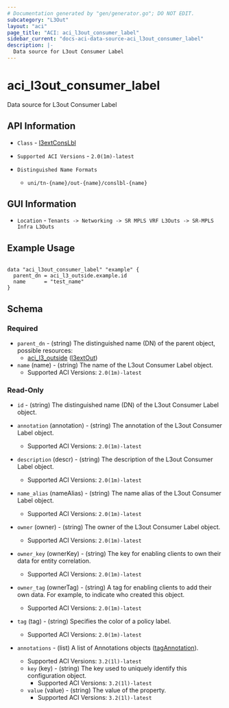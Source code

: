 ```yaml
---
# Documentation generated by "gen/generator.go"; DO NOT EDIT.
subcategory: "L3Out"
layout: "aci"
page_title: "ACI: aci_l3out_consumer_label"
sidebar_current: "docs-aci-data-source-aci_l3out_consumer_label"
description: |-
  Data source for L3out Consumer Label
---
```


# aci_l3out_consumer_label #

Data source for L3out Consumer Label

## API Information ##

* `Class` - [l3extConsLbl](https://pubhub.devnetcloud.com/media/model-doc-latest/docs/app/index.html#/objects/l3extConsLbl/overview)

* `Supported ACI Versions` - `2.0(1m)-latest`

* `Distinguished Name Formats`
  - `uni/tn-{name}/out-{name}/conslbl-{name}`

## GUI Information ##

* `Location` - `Tenants -> Networking -> SR MPLS VRF L3Outs -> SR-MPLS Infra L3Outs`

## Example Usage ##

```hcl

data "aci_l3out_consumer_label" "example" {
  parent_dn = aci_l3_outside.example.id
  name      = "test_name"
}

```

## Schema

### Required

* `parent_dn` - (string) The distinguished name (DN) of the parent object, possible resources:
  - [aci_l3_outside](https://registry.terraform.io/providers/CiscoDevNet/aci/latest/docs/resources/l3_outside) ([l3extOut](https://pubhub.devnetcloud.com/media/model-doc-latest/docs/app/index.html#/objects/l3extOut/overview))
* `name` (name) - (string) The name of the L3out Consumer Label object.
  - Supported ACI Versions: `2.0(1m)-latest`

### Read-Only

* `id` - (string) The distinguished name (DN) of the L3out Consumer Label object.
* `annotation` (annotation) - (string) The annotation of the L3out Consumer Label object.
  - Supported ACI Versions: `2.0(1m)-latest`
* `description` (descr) - (string) The description of the L3out Consumer Label object.
  - Supported ACI Versions: `2.0(1m)-latest`
* `name_alias` (nameAlias) - (string) The name alias of the L3out Consumer Label object.
  - Supported ACI Versions: `2.0(1m)-latest`
* `owner` (owner) - (string) The owner of the L3out Consumer Label object.
  - Supported ACI Versions: `2.0(1m)-latest`
* `owner_key` (ownerKey) - (string) The key for enabling clients to own their data for entity correlation.
  - Supported ACI Versions: `2.0(1m)-latest`
* `owner_tag` (ownerTag) - (string) A tag for enabling clients to add their own data. For example, to indicate who created this object.
  - Supported ACI Versions: `2.0(1m)-latest`
* `tag` (tag) - (string) Specifies the color of a policy label.
  - Supported ACI Versions: `2.0(1m)-latest`

* `annotations` - (list) A list of Annotations objects ([tagAnnotation](https://pubhub.devnetcloud.com/media/model-doc-latest/docs/app/index.html#/objects/tagAnnotation/overview)).
  - Supported ACI Versions: `3.2(1l)-latest`
  * `key` (key) - (string) The key used to uniquely identify this configuration object.
    - Supported ACI Versions: `3.2(1l)-latest`
  * `value` (value) - (string) The value of the property.
    - Supported ACI Versions: `3.2(1l)-latest`